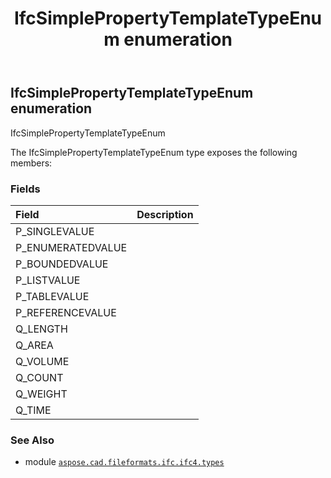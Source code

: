 ﻿---
title: IfcSimplePropertyTemplateTypeEnum enumeration
second_title: Aspose.CAD for Python via .NET API References
description: 
type: docs
weight: 3510
url: /python-net/aspose.cad.fileformats.ifc.ifc4.types/ifcsimplepropertytemplatetypeenum/
is_root: false
---

## IfcSimplePropertyTemplateTypeEnum enumeration

IfcSimplePropertyTemplateTypeEnum



The IfcSimplePropertyTemplateTypeEnum type exposes the following members:

### Fields
| Field | Description |
| :- | :- |
| P_SINGLEVALUE |  |
| P_ENUMERATEDVALUE |  |
| P_BOUNDEDVALUE |  |
| P_LISTVALUE |  |
| P_TABLEVALUE |  |
| P_REFERENCEVALUE |  |
| Q_LENGTH |  |
| Q_AREA |  |
| Q_VOLUME |  |
| Q_COUNT |  |
| Q_WEIGHT |  |
| Q_TIME |  |



### See Also
* module [`aspose.cad.fileformats.ifc.ifc4.types`](..)
